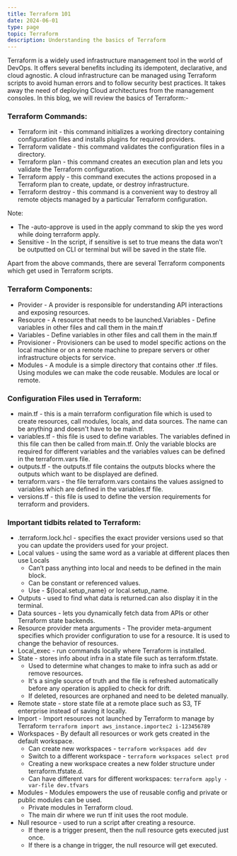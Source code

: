 ```yaml
---
title: Terraform 101 
date: 2024-06-01
type: page
topic: Terraform
description: Understanding the basics of Terraform
---
```


Terraform is a widely used infrastructure management tool in the world of DevOps. 
It offers several benefits including its idempotent, declarative, and cloud agnostic. 
A cloud infrastructure can be managed using Terraform scripts to avoid human errors and to follow security best practices. 
It takes away the need of deploying Cloud architectures from the management consoles. In this blog, we will review the basics of Terraform:- 

### Terraform Commands:

- Terraform init - this command initializes a working directory containing configuration files and installs plugins for required providers.
- Terraform validate - this command validates the configuration files in a directory.
- Terraform plan - this command creates an execution plan and lets you validate the Terraform configuration.
- Terraform apply - this  command executes the actions proposed in a Terraform plan to create, update, or destroy infrastructure.
- Terraform destroy - this command is a convenient way to destroy all remote objects managed by a particular Terraform configuration.

Note: 

- The -auto-approve is used in the apply command to skip the yes word while doing terraform apply.
- Sensitive - In the script, if sensitive is set to true means the data won’t be outputted on CLI or terminal but will be saved in the state file. 

Apart from the above commands, there are several Terraform components which get used in Terraform scripts. 

### Terraform Components:

- Provider - A provider is responsible for understanding API interactions and exposing resources.
- Resource - A resource that needs to be launched.Variables - Define variables in other files and call them in the main.tf
- Variables - Define variables in other files and call them in the main.tf
- Provisioner - Provisioners can be used to model specific actions on the local machine or on a remote machine to prepare servers or other infrastructure objects for service.
- Modules - A module is a simple directory that contains other .tf files. Using modules we can make the code reusable. Modules are local or remote.

### Configuration Files used in Terraform:

- main.tf - this is a main terraform configuration file which is used to create resources, call modules, locals, and data sources. The name can be anything and doesn't have to be main.tf.
- variables.tf - this file is used to define variables. The variables defined in this file can then be called from main.tf. Only the variable blocks are required for different variables and the variables values can be defined in the terraform.vars file.
- outputs.tf - the outputs.tf file contains the outputs blocks where the outputs which want to be displayed are defined.
- terraform.vars - the file terraform.vars contains the values assigned to variables which are defined in the variables.tf file.
- versions.tf - this file is used to define the version requirements for terraform and providers.

###  Important tidbits related to Terraform:
-  .terraform.lock.hcl - specifies the exact provider versions used so that you can update the providers used for your project.
- Local values - using the same word as a variable at different places then use Locals
	- Can’t pass anything into local and needs to be defined in the main block.
	- Can be constant or referenced values.
	- Use - ${local.setup_name} or local.setup_name.
- Outputs - used to find what data is returned.can also display it in the terminal. 
- Data sources - lets you dynamically fetch data from APIs or other Terraform state backends.
- Resource provider meta arguments - The provider meta-argument specifies which provider configuration to use for a resource. It is used to change the behavior of resources.
- Local_exec - run commands locally where Terraform is installed.
- State - stores info about infra in a state file such as terraform.tfstate. 
	- Used to determine what changes to make to infra such as add or remove resources. 
	- It's a single source of truth and the file is refreshed automatically before any operation is applied to check for drift.
	- If  deleted, resources are orphaned and need to be deleted manually.
- Remote state - store state file at a remote place such as S3, TF enterprise instead of saving it locally.
- Import - Import resources not launched by Terraform to manage by Terraform ```terraform import aws_instance.importec2 i-123456789```
- Workspaces - By default all resources or work gets created in the default workspace.
	- Can create new workspaces - ```terraform workspaces add dev```
	- Switch to a different workspace - ```terraform workspaces select prod```
	- Creating a new workspace creates a new folder structure under terraform.tfstate.d.
	- Can have different vars for different workspaces: ```terraform apply -var-file dev.tfvars```
- Modules - Modules empowers the use of reusable config and private or public modules can be used.
	- Private modules in Terraform cloud.
	- The main dir where we run tf init uses the root module.
- Null resource - used to run a script after creating a resource.
	- If there is a trigger present, then the null resource gets executed just once.
	- If there is a change in trigger, the null resource will get executed.
